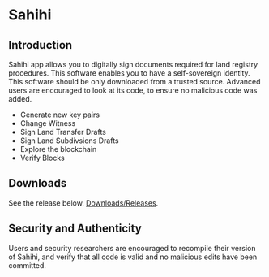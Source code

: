 # Sahihi

## Introduction

Sahihi app allows you to digitally sign documents required for land registry procedures. This software enables you to have a self-sovereign identity. This software should be only downloaded from a trusted source. Advanced users are encouraged to look at its code, to ensure no malicious code was added.

- Generate new key pairs
- Change Witness
- Sign Land Transfer Drafts
- Sign Land Subdivsions Drafts
- Explore the blockchain
- Verify Blocks

## Downloads

See the release below.
[Downloads/Releases](https://github.com/landsavvy/sahihi/releases).

## Security and Authenticity

Users and security researchers are encouraged to recompile their version of Sahihi, and verify that all code is valid and no malicious edits have been committed.
